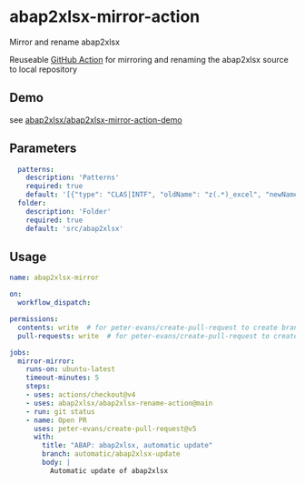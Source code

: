 # abap2xlsx-mirror-action
Mirror and rename abap2xlsx

Reuseable [GitHub Action](https://github.com/features/actions) for mirroring and renaming the abap2xlsx source to local repository

## Demo

see [abap2xlsx/abap2xlsx-mirror-action-demo](https://github.com/abap2xlsx/abap2xlsx-mirror-action-demo)

## Parameters

```yml
  patterns:
    description: 'Patterns'
    required: true
    default: '[{"type": "CLAS|INTF", "oldName": "z(.*)_excel", "newName": "y$1_ecb"},{"type": "DTEL|DOMA|TABL|TTYP", "oldName": "zexcel_", "newName": "yecb_"},{"type": "MSAG", "oldName": "zabap2xlsx", "newName": "yecb"}]'
  folder:
    description: 'Folder'
    required: true
    default: 'src/abap2xlsx'
```

## Usage

```yml
name: abap2xlsx-mirror

on:
  workflow_dispatch:

permissions:
  contents: write  # for peter-evans/create-pull-request to create branch
  pull-requests: write  # for peter-evans/create-pull-request to create a PR

jobs:
  mirror-mirror:
    runs-on: ubuntu-latest
    timeout-minutes: 5
    steps:
    - uses: actions/checkout@v4
    - uses: abap2xlsx/abap2xlsx-rename-action@main
    - run: git status
    - name: Open PR
      uses: peter-evans/create-pull-request@v5
      with:
        title: "ABAP: abap2xlsx, automatic update"
        branch: automatic/abap2xlsx-update
        body: |
          Automatic update of abap2xlsx
```